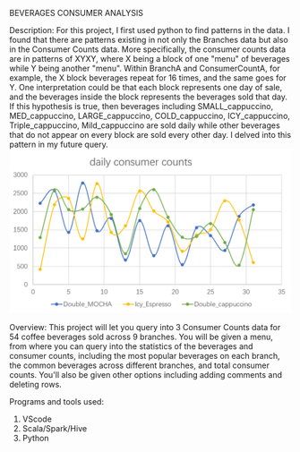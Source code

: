 BEVERAGES CONSUMER ANALYSIS

Description:
For this project, I first used python to find patterns in the data. I found that there are patterns existing in not only the Branches data but also in the Consumer Counts data.
More specifically, the consumer counts data are in patterns of XYXY, where X being a block of one "menu" of beverages while Y being another "menu". Within BranchA and ConsumerCountA, for example, the X block beverages repeat for 16 times, and the same goes for Y. One interpretation could be that each block represents one day of sale, and the beverages inside the block represents the beverages sold that day. If this hypothesis is true, then beverages including SMALL_cappuccino, MED_cappuccino, LARGE_cappuccino, COLD_cappuccino, ICY_cappuccino, Triple_cappuccino, Mild_cappuccino are sold daily while other beverages that do not appear on every block are sold every other day. I delved into this pattern in my future query. 
![Daily_Sale](./dailySales.png)

Overview:
This project will let you query into 3 Consumer Counts data for 54 coffee beverages sold across 9 branches. You will be given a menu, from where you can query into the statistics of the beverages and consumer counts, including the most popular beverages on each branch, the common beverages across different branches, and total consumer counts. You'll also be given other options including adding comments and deleting rows.

Programs and tools used:
1. VScode
2. Scala/Spark/Hive
3. Python
